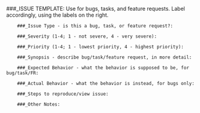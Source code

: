    ###_ISSUE TEMPLATE: Use for bugs, tasks, and feature requests. Label accordingly, using the labels on the right.

        ###_Issue Type - is this a bug, task, or feature request?:

        ###_Severity (1-4; 1 - not severe, 4 - very severe):

        ###_Priority (1-4; 1 - lowest priority, 4 - highest priority):

        ###_Synopsis - describe bug/task/feature request, in more detail:

        ###_Expected Behavior - what the behavior is supposed to be, for bug/task/FR:

        ###_Actual Behavior - what the behavior is instead, for bugs only:

        ###_Steps to reproduce/view issue:

        ###_Other Notes:
